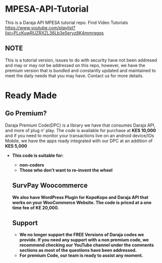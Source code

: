 # MPESA-API-Tutorial
This is a Daraja API MPESA tutorial repo.
Find Video Tutorials https://www.youtube.com/playlist?list=PLcKuwRUZRXZL36Lb3e5eryz8K4mmrqgqs


## NOTE
This is a tutorial version, issues to do with security have not been addresed and may or may not be addressed on this repo,
however, we have the premium version that is bundled and constantly updated and maintained to meet the daily needs that you may
have. Contact us for more details.

# Ready Made
 ## Go Premium?
Daraja Premium Code(DPC) is a library we have that consumes Daraja API, and more of plug n' play. The code is available for purchase at <b>KES 10,000</b> and if you need to monitor your transactions live on an android device/IOs Mobile, we have the apps ready integrated with our DPC at an addition of <b>KES 5,000<b>
- This code is suitable for:
  - non-coders
  - Those who don't want to re-invent the wheel
  
  ## SurvPay Woocommerce
  We also have WordPress Plugin for KopoKopo and Daraja API that works on your WooCommerce Website. The code is priced at a one time fee of <b>KE 20,000</b>.
  
  ## Support
  - We no longer support the FREE Versions of Daraja codes we provide. If you need any support with a non premium code, we recommend checking our YouTube channel under the comments sections as most of the questions have been addressed. 
  - For premium Code, our team is ready to assist any moment.
